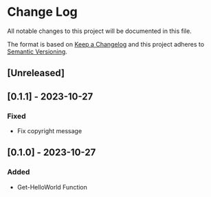# Change Log

All notable changes to this project will be documented in this file.

The format is based on [Keep a Changelog](http://keepachangelog.com/)
and this project adheres to [Semantic Versioning](http://semver.org/).

## [Unreleased]

## [0.1.1] - 2023-10-27

### Fixed

- Fix copyright message

## [0.1.0] - 2023-10-27

### Added

- Get-HelloWorld Function
